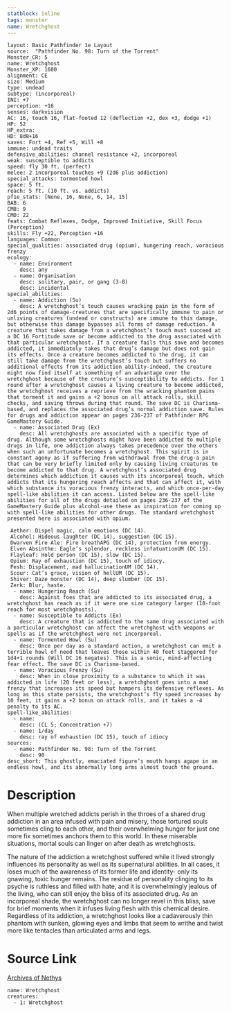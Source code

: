 ```yaml
---
statblock: inline
tags: monster
name: Wretchghost
---
```

```statblock
layout: Basic Pathfinder 1e Layout
source:  "Pathfinder No. 98: Turn of the Torrent"
Monster_CR: 5
name: Wretchghost
Monster_XP: 1600
alignment: CE
size: Medium
type: undead
subtype: (incorporeal)
INI: +7
perception: +16
senses: darkvision
AC: 16, touch 16, flat-footed 12 (deflection +2, dex +3, dodge +1)
HP: 52
HP_extra: 
HD: 8d8+16
saves: Fort +4, Ref +5, Will +8
immune: undead traits
defensive_abilities: channel resistance +2, incorporeal
weak: susceptible to addicts
speed: fly 30 ft. (perfect)
melee: 2 incorporeal touches +9 (2d6 plus addiction)
special_attacks: tormented howl
space: 5 ft.
reach: 5 ft. (10 ft. vs. addicts)
pf1e_stats: [None, 16, None, 6, 14, 15]
BAB: 6
CMB: 9
CMD: 22
feats: Combat Reflexes, Dodge, Improved Initiative, Skill Focus (Perception)
skills: Fly +22, Perception +16
languages: Common
special_qualities: associated drug (opium), hungering reach, voracious frenzy
ecology:
  - name: Environment
    desc: any
  - name: Organisation
    desc: solitary, pair, or gang (3-8)
    desc: incidental
special_abilities:
  - name: Addiction (Su)
    desc: A wretchghost’s touch causes wracking pain in the form of 2d6 points of damage-creatures that are specifically immune to pain or unliving creatures (undead or constructs) are immune to this damage, but otherwise this damage bypasses all forms of damage reduction. A creature that takes damage from a wretchghost’s touch must succeed at a DC 16 Fortitude save or become addicted to the drug associated with that particular wretchghost. If a creature fails this save and becomes addicted, it immediately takes that drug’s damage but does not gain its effects. Once a creature becomes addicted to the drug, it can still take damage from the wretchghost’s touch but suffers no additional effects from its addiction ability-indeed, the creature might now find itself at something of an advantage over the wretchghost because of the creature’s susceptibility to addicts. For 1 round after a wretchghost causes a living creature to become addicted, the wretchghost receives a reprieve from the wracking phantom pains that torment it and gains a +2 bonus on all attack rolls, skill checks, and saving throws during that round. The save DC is Charisma-based, and replaces the associated drug’s normal addiction save. Rules for drugs and addiction appear on pages 236-237 of Pathfinder RPG GameMastery Guide.
  - name: Associated Drug (Ex)
    desc: All wretchghosts are associated with a specific type of drug. Although some wretchghosts might have been addicted to multiple drugs in life, one addiction always takes precedence over the others when such an unfortunate becomes a wretchghost. This spirit is in constant agony as if suffering from withdrawal from the drug-a pain that can be very briefly limited only by causing living creatures to become addicted to that drug. A wretchghost’s associated drug determines which addiction it causes with its incorporeal touch, which addicts that its hungering reach affects and that can affect it, with which substance its voracious frenzy interacts, and which once-per-day spell-like abilities it can access. Listed below are the spell-like abilities for all of the drugs detailed on pages 236-237 of the GameMastery Guide plus alcohol-use these as inspiration for coming up with spell-like abilities for other drugs. The standard wretchghost presented here is associated with opium.

 Aether: Dispel magic, calm emotions (DC 14).
 Alcohol: Hideous laughter (DC 14), suggestion (DC 15).
 Dwarven Fire Ale: Fire breathAPG (DC 14), protection from energy.
 Elven Absinthe: Eagle’s splendor, reckless infatuationUM (DC 15).
 Flayleaf: Hold person (DC 15), slow (DC 15).
 Opium: Ray of exhaustion (DC 15), touch of idiocy.
 Pesh: Displacement, mad hallucinationUM (DC 14).
 Scour: Cat’s grace, vision of hellUM (DC 15).
 Shiver: Daze monster (DC 14), deep slumber (DC 15).
 Zerk: Blur, haste.
  - name: Hungering Reach (Su)
    desc: Against foes that are addicted to its associated drug, a wretchghost has reach as if it were one size category larger (10-foot reach for most wretchghosts).
  - name: Susceptible to Addicts (Ex)
    desc: A creature that is addicted to the same drug associated with a particular wretchghost can affect the wretchghost with weapons or spells as if the wretchghost were not incorporeal.
  - name: Tormented Howl (Su)
    desc: Once per day as a standard action, a wretchghost can emit a terrible howl of need that leaves those within 40 feet staggered for 1d4+1 rounds (Will DC 16 negates). This is a sonic, mind-affecting fear effect. The save DC is Charisma-based.
  - name: Voracious Frenzy (Su)
    desc: When in close proximity to a substance to which it was addicted in life (20 feet or less), a wretchghost goes into a mad frenzy that increases its speed but hampers its defensive reflexes. As long as this state persists, the wretchghost’s fly speed increases by 10 feet, it gains a +2 bonus on attack rolls, and it takes a -4 penalty to its AC.
spell-like_abilities:
  - name:
    desc: (CL 5; Concentration +7)
  - name: 1/day
    desc: ray of exhaustion (DC 15), touch of idiocy
sources:
  - name: Pathfinder No. 98: Turn of the Torrent
    desc: 90
desc_short: This ghostly, emaciated figure’s mouth hangs agape in an endless howl, and its abnormally long arms almost touch the ground.
```
# Description
When multiple wretched addicts perish in the throes of a shared drug addiction in an area infused with pain and misery, those tortured souls sometimes cling to each other, and their overwhelming hunger for just one more fix sometimes anchors them to this world. In these miserable situations, mortal souls can linger on after death as wretchghosts.

The nature of the addiction a wretchghost suffered while it lived strongly influences its personality as well as its supernatural abilities. In all cases, it loses much of the awareness of its former life and identity- only its gnawing, toxic hunger remains. The residue of personality clinging to its psyche is ruthless and filled with hate, and it is overwhelmingly jealous of the living, who can still enjoy the bliss of its associated drug. As an incorporeal shade, the wretchghost can no longer revel in this bliss, save for brief moments when it infuses living flesh with this chemical desire. Regardless of its addiction, a wretchghost looks like a cadaverously thin phantom with sunken, glowing eyes and limbs that seem to writhe and twist more like tentacles than articulated arms and legs.
# Source Link
[Archives of Nethys](https://aonprd.com/MonsterDisplay.aspx?ItemName=Wretchghost)
```encounter-table
name: Wretchghost
creatures:
  - 1: Wretchghost
```
